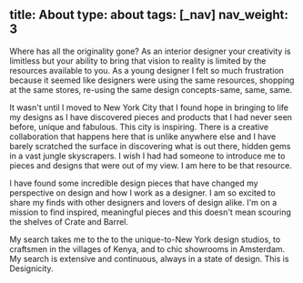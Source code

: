 title: About
type: about
tags: [_nav]
nav_weight: 3
---
<div class="row about-page">
	<div class="span6">
		<p><span class="standout">Where has all the originality gone?</span>  As an interior designer your creativity is limitless but your ability to bring that vision to reality is limited by the resources available to you.  As a young designer I felt so much frustration because it seemed like designers were using the same resources, shopping at the same stores, re-using the same design concepts-same, same, same.</p>
		<p>It wasn't until I moved to New York City that <span class="standout">I found hope in bringing to life my designs</span>  as I have discovered pieces and products that I had never seen before, unique and fabulous.  This city is inspiring.  There is a creative collaboration that happens here that is unlike anywhere else and I have barely scratched the surface in discovering what is out there, hidden gems in a vast jungle skyscrapers.  I wish I had had someone to introduce me to pieces and designs that were out of my view.<span class="standout"> I am here to be that resource.</span></p>
	</div>
	<div class="span6">
		<p>I have found some incredible design pieces that have changed my perspective on design and how I work as a designer.  I am so excited to share my finds with other designers and lovers of design alike. 
		<span class="standout">I'm on a mission</span> to find inspired, meaningful pieces and this doesn't mean scouring the shelves of Crate and Barrel.</p>
		<p>My search takes me to the to the unique-to-New York design studios, to craftsmen in the villages of Kenya, and to chic showrooms in Amsterdam.  My search is extensive and continuous, always in a state of design.  <span class="standout">This is Designicity.</span></p>
	</div>
</div>




